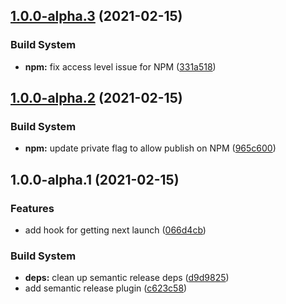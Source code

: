 ## [1.0.0-alpha.3](https://github.com/JeffBeltran/vega/compare/v1.0.0-alpha.2...v1.0.0-alpha.3) (2021-02-15)


### Build System

* **npm:** fix access level issue for NPM ([331a518](https://github.com/JeffBeltran/vega/commit/331a5186fd16662c91cdbca5294f9a5fedade3ba))

## [1.0.0-alpha.2](https://github.com/JeffBeltran/vega/compare/v1.0.0-alpha.1...v1.0.0-alpha.2) (2021-02-15)


### Build System

* **npm:** update private flag to allow publish on NPM ([965c600](https://github.com/JeffBeltran/vega/commit/965c600bc7b546a0bb242742f518a213dfd6e146))

## 1.0.0-alpha.1 (2021-02-15)


### Features

* add hook for getting next launch ([066d4cb](https://github.com/JeffBeltran/vega/commit/066d4cb0530c26f67e58fc40e53f0465908277b1))


### Build System

* **deps:** clean up semantic release deps ([d9d9825](https://github.com/JeffBeltran/vega/commit/d9d9825321340d07abb7ddf57b62fb1255e160e4))
* add semantic release plugin ([c623c58](https://github.com/JeffBeltran/vega/commit/c623c58c618b70b51287f4442c1ddfa1958e35e4))
